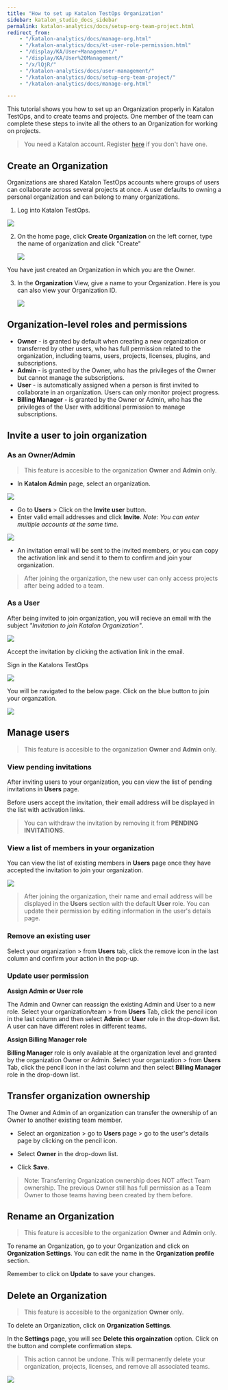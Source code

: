 ```yaml
---
title: "How to set up Katalon TestOps Organization"
sidebar: katalon_studio_docs_sidebar
permalink: katalon-analytics/docs/setup-org-team-project.html
redirect_from:
    - "/katalon-analytics/docs/manage-org.html"
    - "/katalon-analytics/docs/kt-user-role-permission.html"
    - "/display/KA/User+Management/"
    - "/display/KA/User%20Management/"
    - "/x/lQjR/"
    - "/katalon-analytics/docs/user-management/"
    - "/katalon-analytics/docs/setup-org-team-project/"
    - "/katalon-analytics/docs/manage-org.html"

---
```

This tutorial shows you how to set up an Organization properly in Katalon TestOps, and to create teams and projects. One member of the team can complete these steps to invite all the others to an Organization for working on projects.

> You need a Katalon account. Register [here](https://www.katalon.com/sign-up/) if you don't have one.

## Create an Organization

Organizations are shared Katalon TestOps accounts where groups of users can collaborate across several projects at once. A user defaults to owning a personal organization and can belong to many organizations.

1. Log into Katalon TestOps.

<img src="https://github.com/katalon-studio/docs-images/raw/1e86fafbb5ac1d4dc845598cc86ee24c9d99e86b/katalon-analytics/docs/setup-org-team-project/login_kat_testops.png" width="" height="">

2. On the home page, click **Create Organization** on the left corner, type the name of organization and click "Create"

   <img src="https://github.com/katalon-studio/docs-images/raw/master/katalon-analytics/docs/setup-org-team-project/kt_create_org.png" width="" height="">

You have just created an Organization in which you are the Owner.

3. In the **Organization** View, give a name to your Organization. Here is you can also view your Organization ID.

   <img src="https://github.com/katalon-studio/docs-images/raw/1fcada24da81018e85826582cba92930f1042fdc/katalon-analytics/docs/setup-org-team-project/kt_org_profile.png" width="" height=""> 

## **Organization-level roles and permissions** 

* **Owner** - is granted by default when creating a new organization or transferred by other users, who has full permission related to the organization, including teams, users, projects, licenses, plugins, and subscriptions.
* **Admin** - is granted by the Owner, who has the privileges of the Owner but cannot manage the subscriptions.
* **User** - is automatically assigned when a person is first invited to collaborate in an organization. Users can only monitor project progress.
* **Billing Manager** - is granted by the Owner or Admin, who has the privileges of the User with additional permission to manage subscriptions.

## Invite a user to join organization

### As an Owner/Admin

> This feature is accesible to the organization **Owner** and **Admin** only.

* In **Katalon Admin** page, select an organization.

![](https://github.com/katalon-studio/docs-images/raw/master/katalon-analytics/docs/setup-org-team-project/kt_manager_users.png)

* Go to **Users** > Click on the **Invite user** button.
* Enter valid email addresses and click **Invite**. *Note: You can enter multiple accounts at the same time.*

![](https://github.com/katalon-studio/docs-images/raw/master/katalon-analytics/docs/setup-org-team-project/kt_invite_user.png)

* An invitation email will be sent to the invited members, or you can copy the activation link and send it to them to confirm and join your organization.

> After joining the organization, the new user can only access projects after being added to a team.

### As a User

After being invited to join organization, you will recieve an email with the subject *"Invitation to join Katalon Organization"*.

![](https://github.com/katalon-studio/docs-images/raw/master/katalon-analytics/docs/setup-org-team-project/kt_mail_invite.png)

Accept the invitation by clicking the activation link in the email.

Sign in the Katalons TestOps

![](https://github.com/katalon-studio/docs-images/raw/master/katalon-analytics/docs/setup-org-team-project/login_kat_testops.png)


You will be navigated to the below page. Click on the blue button to join your organzation.

![](https://github.com/katalon-studio/docs-images/raw/master/katalon-analytics/docs/setup-org-team-project/accept-invitation.png)

## Manage users

> This feature is accesible to the organization **Owner** and **Admin** only.

### View pending invitations

After inviting users to your organization, you can view the list of pending invitations in **Users** page.

Before users accept the invitation, their email address will be displayed in the list with activation links. 

> You can withdraw the invitation by removing it from **PENDING INVITATIONS**.

### View a list of members in your organization

You can view the list of existing members in **Users** page once they have accepted the invitation to join your organization.

<img src="https://github.com/katalon-studio/docs-images/raw/master/katalon-analytics/docs/setup-org-team-project/manage-users.png" width="" height="">

> After joining the organization, their name and email address will be displayed in the **Users** section with the default **User** role. You can update their permission by editing information in the user's details page.

### Remove an existing user

Select your organization > from **Users** tab, click the remove icon in the last column and confirm your action in the pop-up.

### Update user permission

**Assign Admin or User role**

The Admin and Owner can reassign the existing Admin and User to a new role. Select your organization/team > from **Users** Tab, click the pencil icon in the last column and then select **Admin** or **User** role in the drop-down list. A user can have different roles in different teams.

**Assign Billing Manager role**

**Billing Manager** role is only available at the organization level and granted by the organization Owner or Admin. Select your organization > from **Users** Tab, click the pencil icon in the last column and then select **Billing Manager** role in the drop-down list.

## Transfer organization ownership

The Owner and Admin of an organization can transfer the ownership of an Owner to another existing team member. 

* Select an organization > go to **Users** page > go to the user's details page by clicking on the pencil icon.

* Select **Owner** in the drop-down list.

* Click **Save**.

> Note: Transferring Organization ownership does NOT affect Team ownership. The previous Owner still has full permission as a Team Owner to those teams having been created by them before.

## Rename an Organization

> This feature is accesible to the organization **Owner** and **Admin** only.

To rename an Organization, go to your Organization and click on **Organization Settings**. You can edit the name in the **Organization profile** section.

Remember to click on **Update** to save your changes.

## Delete an Organization

> This feature is accesible to the organization **Owner** only.

To delete an Organization, click on **Organization Settings**.

In the **Settings** page, you will see **Delete this orgainzation** option. Click on the button and complete confirmation steps.

> This action cannot be undone. This will permanently delete your organization, projects, licenses, and remove all associated teams.

<img src="https://github.com/katalon-studio/docs-images/raw/master/katalon-analytics/docs/setup-org-team-project/delete-org.png" width="" height="">